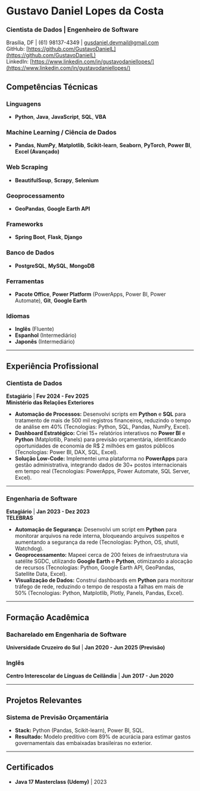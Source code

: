 # Gustavo Daniel Lopes da Costa
### Cientista de Dados | Engenheiro de Software  
Brasília, DF | (61) 98137-4349 | gusdaniel.devmail@gmail.com  
GitHub: [https://github.com/GustavoDanielL](https://github.com/GustavoDanielL)  
LinkedIn: [https://www.linkedin.com/in/gustavodaniellopes/](https://www.linkedin.com/in/gustavodaniellopes/)

## Competências Técnicas

### Linguagens
- **Python**, **Java**, **JavaScript**, **SQL**, **VBA**

### Machine Learning / Ciência de Dados
- **Pandas**, **NumPy**, **Matplotlib**, **Scikit-learn**, **Seaborn**, **PyTorch**, **Power BI**, **Excel (Avançado)**

### Web Scraping
- **BeautifulSoup**, **Scrapy**, **Selenium**

### Geoprocessamento
- **GeoPandas**, **Google Earth API**

### Frameworks
- **Spring Boot**, **Flask**, **Django**

### Banco de Dados
- **PostgreSQL**, **MySQL**, **MongoDB**

### Ferramentas
- **Pacote Office**, **Power Platform** (PowerApps, Power BI, Power Automate), **Git**, **Google Earth**

### Idiomas
- **Inglês** (Fluente)  
- **Espanhol** (Intermediário)  
- **Japonês** (Intermediário)

---

## Experiência Profissional

### **Cientista de Dados**  
**Estagiário** | **Fev 2024 - Fev 2025**  
**Ministério das Relações Exteriores**

- **Automação de Processos:** Desenvolvi scripts em **Python** e **SQL** para tratamento de mais de 500 mil registros financeiros, reduzindo o tempo de análise em 40% (Tecnologias: Python, SQL, Pandas, NumPy, Excel).
- **Dashboard Estratégico:** Criei 15+ relatórios interativos no **Power BI** e **Python** (Matplotlib, Panels) para previsão orçamentária, identificando oportunidades de economia de R$ 2 milhões em gastos públicos (Tecnologias: Power BI, DAX, SQL, Excel).
- **Solução Low-Code:** Implementei uma plataforma no **PowerApps** para gestão administrativa, integrando dados de 30+ postos internacionais em tempo real (Tecnologias: PowerApps, Power Automate, SQL Server, Excel).

---

### **Engenharia de Software**  
**Estagiário** | **Jan 2023 - Dez 2023**  
**TELEBRAS**

- **Automação de Segurança:** Desenvolvi um script em **Python** para monitorar arquivos na rede interna, bloqueando arquivos suspeitos e aumentando a segurança da rede (Tecnologias: Python, OS, shutil, Watchdog).
- **Geoprocessamento:** Mapeei cerca de 200 feixes de infraestrutura via satélite SGDC, utilizando **Google Earth** e **Python**, otimizando a alocação de recursos (Tecnologias: Python, Google Earth API, GeoPandas, Satellite Data, Excel).
- **Visualização de Dados:** Construí dashboards em **Python** para monitorar tráfego de rede, reduzindo o tempo de resposta a falhas em mais de 50% (Tecnologias: Python, Matplotlib, Plotly, Panels, Pandas, Excel).

---

## Formação Acadêmica

### **Bacharelado em Engenharia de Software**  
**Universidade Cruzeiro do Sul** | **Jan 2020 - Jun 2025 (Previsão)**

### **Inglês**  
**Centro Interescolar de Línguas de Ceilândia** | **Jun 2017 - Jun 2020**

---

## Projetos Relevantes

### **Sistema de Previsão Orçamentária**  
- **Stack:** Python (Pandas, Scikit-learn), Power BI, SQL.  
- **Resultado:** Modelo preditivo com 89% de acurácia para estimar gastos governamentais das embaixadas brasileiras no exterior.

---

## Certificados

- **Java 17 Masterclass (Udemy)** | 2023
